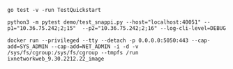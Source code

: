 ```go test -v -run TestQuickstart```

```python3 -m pytest demo/test_snappi.py --host="localhost:40051" --p1="10.36.75.242;2;15"  --p2="10.36.75.242;2;16" --log-cli-level=DEBUG```


```docker run --privileged --tty --detach -p 0.0.0.0:5050:443 --cap-add=SYS_ADMIN --cap-add=NET_ADMIN -i -d -v /sys/fs/cgroup:/sys/fs/cgroup --tmpfs /run ixnetworkweb_9.30.2212.22_image```